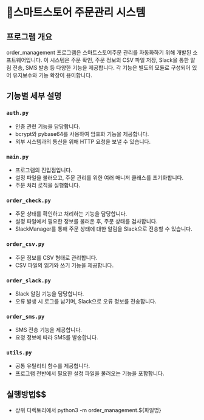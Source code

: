 # 스마트스토어 주문관리 시스템

## 프로그램 개요
order_management 프로그램은 스마트스토어주문 관리를 자동화하기 위해 개발된 소프트웨어입니다. 이 시스템은 주문 확인, 주문 정보의 CSV 파일 저장, Slack을 통한 알림 전송, SMS 발송 등 다양한 기능을 제공합니다. 각 기능은 별도의 모듈로 구성되어 있어 유지보수와 기능 확장이 용이합니다.

## 기능별 세부 설명

### `auth.py`
- 인증 관련 기능을 담당합니다.
- bcrypt와 pybase64를 사용하여 암호화 기능을 제공합니다.
- 외부 시스템과의 통신을 위해 HTTP 요청을 보낼 수 있습니다.

### `main.py`
- 프로그램의 진입점입니다.
- 설정 파일을 불러오고, 주문 관리를 위한 여러 매니저 클래스를 초기화합니다.
- 주문 처리 로직을 실행합니다.

### `order_check.py`
- 주문 상태를 확인하고 처리하는 기능을 담당합니다.
- 설정 파일에서 필요한 정보를 불러온 후, 주문 상태를 검사합니다.
- SlackManager를 통해 주문 상태에 대한 알림을 Slack으로 전송할 수 있습니다.

### `order_csv.py`
- 주문 정보를 CSV 형태로 관리합니다.
- CSV 파일의 읽기와 쓰기 기능을 제공합니다.

### `order_slack.py`
- Slack 알림 기능을 담당합니다.
- 오류 발생 시 로그를 남기며, Slack으로 오류 정보를 전송합니다.

### `order_sms.py`
- SMS 전송 기능을 제공합니다.
- 요청 정보에 따라 SMS를 발송합니다.

### `utils.py`
- 공통 유틸리티 함수를 제공합니다.
- 프로그램 전반에서 필요한 설정 파일을 불러오는 기능을 포함합니다.

## 실행방법$$
- 상위 디렉토리에서 python3 -m order_management.${파일명}